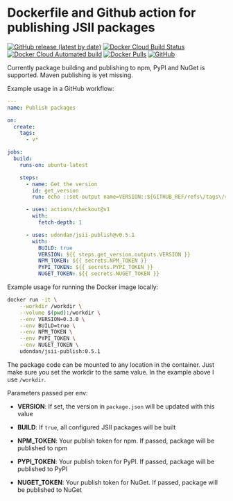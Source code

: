 # Dockerfile and Github action for publishing JSII packages

[![GitHub release (latest by date)](https://img.shields.io/github/v/release/udondan/jsii-publish)][releases]
[![Docker Cloud Build Status](https://img.shields.io/docker/cloud/build/udondan/jsii-publish)][hub]
[![Docker Cloud Automated build](https://img.shields.io/docker/cloud/automated/udondan/jsii-publish)][hub-builds]
[![Docker Pulls](https://img.shields.io/docker/pulls/udondan/jsii-publish)][hub]
[![GitHub](https://img.shields.io/github/license/udondan/jsii-publish)][license]

Currently package building and publishing to npm, PyPI and NuGet is supported. Maven publishing is yet missing.

Example usage in a GitHub workflow:

```yml
---
name: Publish packages

on:
  create:
    tags:
      - v*

jobs:
  build:
    runs-on: ubuntu-latest

    steps:
      - name: Get the version
        id: get_version
        run: echo ::set-output name=VERSION::${GITHUB_REF/refs\/tags\/v/}

      - uses: actions/checkout@v1
        with:
          fetch-depth: 1

      - uses: udondan/jsii-publish@v0.5.1
        with:
          BUILD: true
          VERSION: ${{ steps.get_version.outputs.VERSION }}
          NPM_TOKEN: ${{ secrets.NPM_TOKEN }}
          PYPI_TOKEN: ${{ secrets.PYPI_TOKEN }}
          NUGET_TOKEN: ${{ secrets.NUGET_TOKEN }}
```

Example usage for running the Docker image locally:

```bash
docker run -it \
    --workdir /workdir \
    --volume $(pwd):/workdir \
    --env VERSION=0.3.0 \
    --env BUILD=true \
    --env NPM_TOKEN \
    --env PYPI_TOKEN \
    --env NUGET_TOKEN \
    udondan/jsii-publish:0.5.1
```

The package code can be mounted to any location in the container. Just make sure you set the workdir to the same value. In the example above I use `/workdir`.

Parameters passed per env:

- **VERSION**: If set, the version in `package.json` will be updated with this value
- **BUILD**: If `true`, all configured JSII packages will be built
- **NPM_TOKEN**: Your publish token for npm. If passed, package will be published to npm
- **PYPI_TOKEN**: Your publish token for PyPI. If passed, package will be published to PyPI
- **NUGET_TOKEN**: Your publish token for NuGet. If passed, package will be published to NuGet

   [hub]: https://hub.docker.com/r/udondan/jsii-publish
   [hub-builds]: https://hub.docker.com/r/udondan/jsii-publish/builds
   [releases]: https://github.com/udondan/jsii-publish/releases
   [license]: https://github.com/udondan/jsii-publish/blob/master/LICENSE
